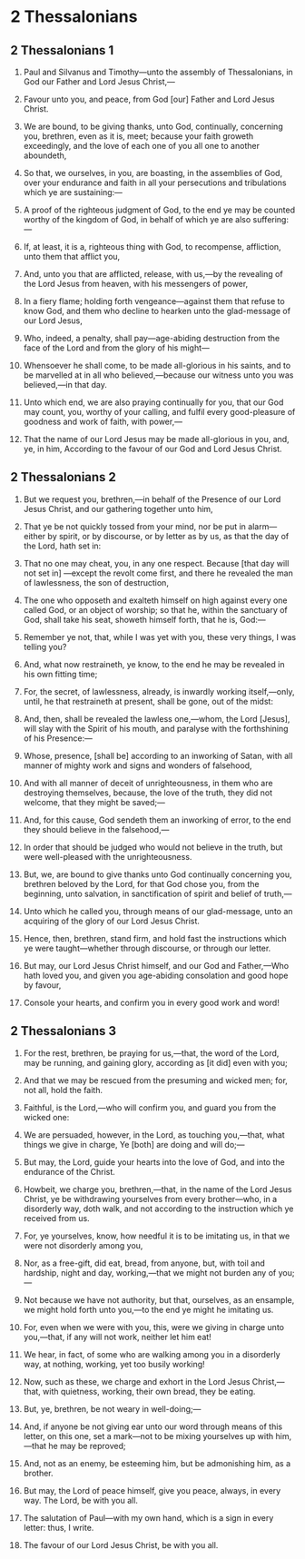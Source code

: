 # 2 Thessalonians

## 2 Thessalonians 1

1. Paul and Silvanus and Timothy—unto the assembly of Thessalonians, in God our Father and Lord Jesus Christ,—

2. Favour unto you, and peace, from God [our] Father and Lord Jesus Christ.

3. We are bound, to be giving thanks, unto God, continually, concerning you, brethren, even as it is, meet; because your faith groweth exceedingly, and the love of each one of you all one to another aboundeth,

4. So that, we ourselves, in you, are boasting, in the assemblies of God, over your endurance and faith in all your persecutions and tribulations which ye are sustaining:— 

5.  A proof of the righteous judgment of God, to the end ye may be counted worthy of the kingdom of God, in behalf of which ye are also suffering:—

6. If, at least, it is a, righteous thing with God, to recompense, affliction, unto them that afflict you,

7. And, unto you that are afflicted, release, with us,—by the revealing of the Lord Jesus from heaven, with his messengers of power,

8. In a fiery flame; holding forth vengeance—against them that refuse to know God, and them who decline to hearken unto the glad-message of our Lord Jesus,

9. Who, indeed, a penalty, shall pay—age-abiding destruction from the face of the Lord and from the glory of his might—

10. Whensoever he shall come, to be made all-glorious in his saints, and to be marvelled at in all who believed,—because our witness unto you was believed,—in that day. 

11.  Unto which end, we are also praying continually for you, that our God may count, you, worthy of your calling, and fulfil every good-pleasure of goodness and work of faith, with power,—

12. That the name of our Lord Jesus may be made all-glorious in you, and, ye, in him, According to the favour of our God and Lord Jesus Christ.  

## 2 Thessalonians 2

1. But we request you, brethren,—in behalf of the Presence of our Lord Jesus Christ, and our gathering together unto him,

2. That ye be not quickly tossed from your mind, nor be put in alarm—either by spirit, or by discourse, or by letter as by us, as that the day of the Lord, hath set in: 

3.  That no one may cheat, you, in any one respect. Because [that day will not set in] —except the revolt come first, and there he revealed the man of lawlessness, the son of destruction,

4. The one who opposeth and exalteth himself on high against every one called God, or an object of worship; so that he, within the sanctuary of God, shall take his seat, showeth himself forth, that he is, God:—

5. Remember ye not, that, while I was yet with you, these very things, I was telling you?

6. And, what now restraineth, ye know, to the end he may be revealed in his own fitting time;

7. For, the secret, of lawlessness, already, is inwardly working itself,—only, until, he that restraineth at present, shall be gone, out of the midst:

8. And, then, shall be revealed the lawless one,—whom, the Lord [Jesus], will slay with the Spirit of his mouth, and paralyse with the forthshining of his Presence:—

9. Whose, presence, [shall be] according to an inworking of Satan, with all manner of mighty work and signs and wonders of falsehood,

10. And with all manner of deceit of unrighteousness, in them who are destroying themselves, because, the love of the truth, they did not welcome, that they might be saved;—

11. And, for this cause, God sendeth them an inworking of error, to the end they should believe in the falsehood,—

12. In order that should be judged who would not believe in the truth, but were well-pleased with the unrighteousness. 

13.  But, we, are bound to give thanks unto God continually concerning you, brethren beloved by the Lord, for that God chose you, from the beginning, unto salvation, in sanctification of spirit and belief of truth,—

14. Unto which he called you, through means of our glad-message, unto an acquiring of the glory of our Lord Jesus Christ.

15. Hence, then, brethren, stand firm, and hold fast the instructions which ye were taught—whether through discourse, or through our letter. 

16.  But may, our Lord Jesus Christ himself, and our God and Father,—Who hath loved you, and given you age-abiding consolation and good hope by favour,

17. Console your hearts, and confirm you in every good work and word!  

## 2 Thessalonians 3

1. For the rest, brethren, be praying for us,—that, the word of the Lord, may be running, and gaining glory, according as [it did] even with you;

2. And that we may be rescued from the presuming and wicked men; for, not all, hold the faith.

3. Faithful, is the Lord,—who will confirm you, and guard you from the wicked one:

4. We are persuaded, however, in the Lord, as touching you,—that, what things we give in charge, Ye [both] are doing and will do;—

5. But may, the Lord, guide your hearts into the love of God, and into the endurance of the Christ. 

6.  Howbeit, we charge you, brethren,—that, in the name of the Lord Jesus Christ, ye be withdrawing yourselves from every brother—who, in a disorderly way, doth walk, and not according to the instruction which ye received from us.

7. For, ye yourselves, know, how needful it is to be imitating us, in that we were not disorderly among you,

8. Nor, as a free-gift, did eat, bread, from anyone, but, with toil and hardship, night and day, working,—that we might not burden any of you;—

9. Not because we have not authority, but that, ourselves, as an ensample, we might hold forth unto you,—to the end ye might he imitating us.

10. For, even when we were with you, this, were we giving in charge unto you,—that, if any will not work, neither let him eat!

11. We hear, in fact, of some who are walking among you in a disorderly way, at nothing, working, yet too busily working!

12. Now, such as these, we charge and exhort in the Lord Jesus Christ,—that, with quietness, working, their own bread, they be eating.

13. But, ye, brethren, be not weary in well-doing;—

14. And, if anyone be not giving ear unto our word through means of this letter, on this one, set a mark—not to be mixing yourselves up with him,—that he may be reproved;

15. And, not as an enemy, be esteeming him, but be admonishing him, as a brother. 

16.  But may, the Lord of peace himself, give you peace, always, in every way. The Lord, be with you all.

17. The salutation of Paul—with my own hand, which is a sign in every letter: thus, I write.

18. The favour of our Lord Jesus Christ, be with you all.   
